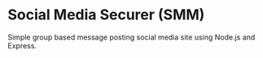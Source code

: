 # Social Media Securer (SMM)

Simple group based message posting social media site using Node.js and Express.

